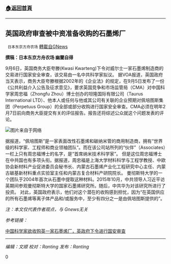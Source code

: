###  [:house:返回首頁](https://github.com/ourhimalayas/txt)
---


## 英国政府审查被中资准备收购的石墨烯厂
` 日本东京方舟农场` [轉載自GNews](https://gnews.org/zh-hans/1521532/)

**撰稿：日本东京方舟农场 幽蘭自得**

9月6日，英国商务大臣夸滕(Kwasi Kwarteng)下令对威尔士一家石墨烯制造商的交易进行国家安全审查，该交易由一名中共科学家拟议。
据VOA报道，英国政府当天表示，商务大臣夸滕根据2002年的《企业法》的规定，在9月5日发布了一份《公共利益介入公告及征求意见》，要求英国竞争和市场监管局（CMA）对中国科学家周忠福（Zhongfu Zhou）博士创办的坦隆国际有限公司（Taurus International LTD）、他本人或任何与他或其公司有关联的企业预期对佩培图斯集团（Perpetuus Group）的全部或部分收购进行国家安全审查。CMA必须在明年2月7日前向商务大臣提交有关的评估报告。报告还将综述公众就这个问题发表的评论。

![](https://assets.gnews.org/wp-content/uploads/2021/09/微信图片_20210909114541.png)图片来自于网络

据报道，“佩培图斯”是一家表面改性石墨烯和碳纳米管的商用制造商，拥有“世界级的科学家、工程师和商业领袖团队”。而在该公司站所列的“伙伴”（Associates）一栏上只有周忠福博士的名字，是“首席纳米技术科学家”。
但是这位周忠福博士在中共国也有多项头衔。据报道，周忠福是上海大学材料科学与工程学教授、中欧协会新材料产业促进委员会秘书长、内蒙古石墨烯产业化工程研究中心主任、内蒙古碳基新材料重点实验室主任和内蒙古复合材料产研院院长。
曼彻斯特大学的一个团队于2004年首次从石墨中提取这种材料。2015年10月，中共领导人习近平访英期间参观曼彻斯特大学的国家石墨烯研究所。随后，中共华为对该研究所进行了投资。
对此，英国政府表示，他们对这个潜在的收购感到担忧，因为“在英国供应的所有石墨烯等离子体产品和/或服务中，至少有四分之一是由佩培图斯提供的”。

*注：本文仅代表作者观点，与 Gnews无关*

*参考链接：*

[中国科学家欲收购英一家石墨烯厂，英政府下令进行国安审查](https://www.voachinese.com/a/UK-China-graphene-acquisition-national-security-review-20210907/6216501.html)



* * *

*编辑：文顺 校对：Ranting 发布：Ranting*

0
